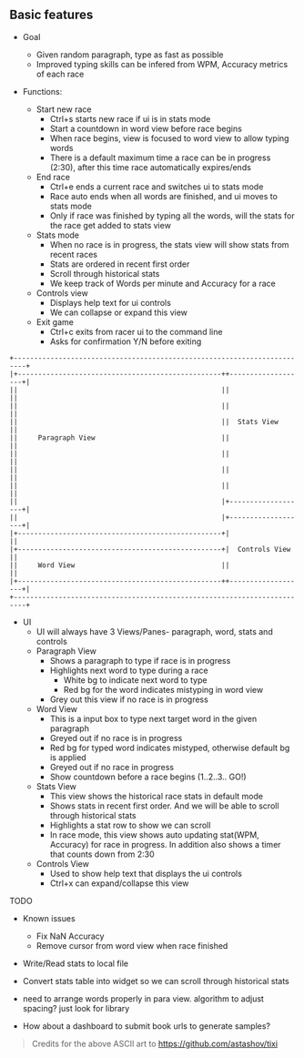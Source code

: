 
## Basic features

- Goal
    - Given random paragraph, type as fast as possible
    - Improved typing skills can be infered from WPM, Accuracy metrics of each race

- Functions:
    - Start new race
        - Ctrl+s starts new race if ui is in stats mode
        - Start a countdown in word view before race begins
        - When race begins, view is focused to word view to allow typing words
        - There is a default maximum time a race can be in progress (2:30), after this time race automatically expires/ends
    - End race
        - Ctrl+e ends a current race and switches ui to stats mode
        - Race auto ends when all words are finished, and ui moves to stats mode
        - Only if race was finished by typing all the words, will the stats for the race get added to stats view
    - Stats mode
        - When no race is in progress, the stats view will show stats from recent races
        - Stats are ordered in recent first order
        - Scroll through historical stats
        - We keep track of Words per minute and Accuracy for a race
    - Controls view
        - Displays help text for ui controls
        - We can collapse or expand this view
    - Exit game
        - Ctrl+c exits from racer ui to the command line
        - Asks for confirmation Y/N before exiting
    
```                                                                     
+-------------------------------------------------------------------------+
|+--------------------------------------------------++-------------------+|
||                                                  ||                   ||
||                                                  ||                   ||
||                                                  ||  Stats View       ||
||     Paragraph View                               ||                   ||
||                                                  ||                   ||
||                                                  ||                   ||
||                                                  ||                   ||
||                                                  |+-------------------+|
||                                                  |+-------------------+|
|+--------------------------------------------------+|                   ||
|+--------------------------------------------------+|  Controls View    ||
||     Word View                                    ||                   ||
|+--------------------------------------------------++-------------------+|
+-------------------------------------------------------------------------+         
```   

- UI
    - UI will always have 3 Views/Panes- paragraph, word, stats and controls
    - Paragraph View
        - Shows a paragraph to type if race is in progress
        - Highlights next word to type during a race
            - White bg to indicate next word to type
            - Red bg for the word indicates mistyping in word view
        - Grey out this view if no race is in progress
    - Word View
        - This is a input box to type next target word in the given paragraph
        - Greyed out if no race is in progress
        - Red bg for typed word indicates mistyped, otherwise default bg is applied
        - Greyed out if no race in progress
        - Show countdown before a race begins (1..2..3.. GO!)
    - Stats View
        - This view shows the historical race stats in default mode
        - Shows stats in recent first order. And we will be able to scroll through historical stats
        - Highlights a stat row to show we can scroll
        - In race mode, this view shows auto updating stat(WPM, Accuracy) for race in progress. In addition also shows a timer that counts down from 2:30
    - Controls View
        - Used to show help text that displays the ui controls
        - Ctrl+x can expand/collapse this view
        

        
TODO
- Known issues
    - Fix NaN Accuracy
    - Remove cursor from word view when race finished
    
- Write/Read stats to local file
- Convert stats table into widget so we can scroll through historical stats
- need to arrange words properly in para view. algorithm to adjust spacing? just look for library
- How about a dashboard to submit book urls to generate samples?



> Credits for the above ASCII art to https://github.com/astashov/tixi